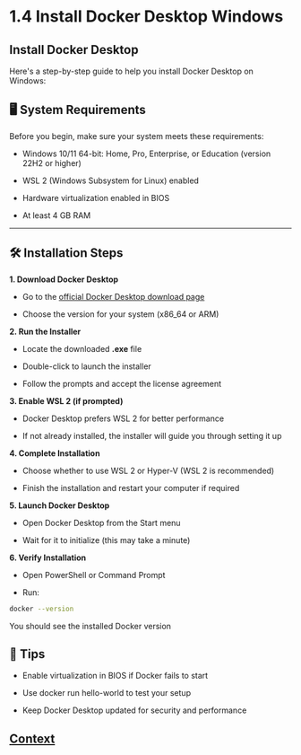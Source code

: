 # 1.4 Install Docker Desktop Windows

## Install Docker Desktop

Here's a step-by-step guide to help you install Docker Desktop on Windows:

## 🖥️ System Requirements
Before you begin, make sure your system meets these requirements:

* Windows 10/11 64-bit: Home, Pro, Enterprise, or Education (version 22H2 or higher)

* WSL 2 (Windows Subsystem for Linux) enabled

* Hardware virtualization enabled in BIOS

* At least 4 GB RAM

---

## 🛠️ Installation Steps
**1. Download Docker Desktop**
* Go to the [official Docker Desktop download page](https://docs.docker.com/desktop/setup/install/windows-install/)

* Choose the version for your system (x86_64 or ARM)

**2. Run the Installer**
* Locate the downloaded **.exe** file

* Double-click to launch the installer

* Follow the prompts and accept the license agreement

**3. Enable WSL 2 (if prompted)**
* Docker Desktop prefers WSL 2 for better performance

* If not already installed, the installer will guide you through setting it up

**4. Complete Installation**
* Choose whether to use WSL 2 or Hyper-V (WSL 2 is recommended)

* Finish the installation and restart your computer if required

**5. Launch Docker Desktop**
* Open Docker Desktop from the Start menu

* Wait for it to initialize (this may take a minute)

**6. Verify Installation**
* Open PowerShell or Command Prompt

* Run:

 ``` bash
 docker --version
 ``` 
 You should see the installed Docker version

## 🧠 Tips
* Enable virtualization in BIOS if Docker fails to start

* Use docker run hello-world to test your setup

* Keep Docker Desktop updated for security and performance

## [Context](./../context.md)
